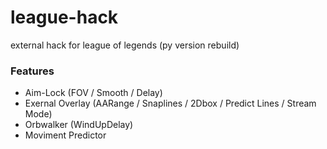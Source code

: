 # league-hack
external hack for league of legends (py version rebuild)

### Features
- Aim-Lock (FOV / Smooth / Delay)
- Exernal Overlay (AARange / Snaplines / 2Dbox / Predict Lines / Stream Mode)
- Orbwalker (WindUpDelay)
- Moviment Predictor


